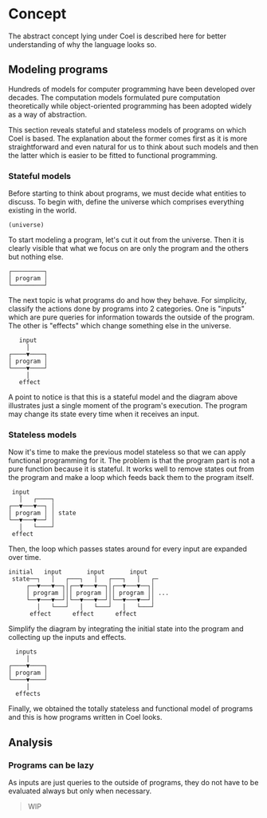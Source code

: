 # Concept

The abstract concept lying under Coel is described here for better understanding
of why the language looks so.

## Modeling programs

Hundreds of models for computer programming have been developed over decades.
The computation models formulated pure computation theoretically while
object-oriented programming has been adopted widely as a way of abstraction.

This section reveals stateful and stateless models of programs on which Coel
is based.
The explanation about the former comes first as it is more straightforward and
even natural for us to think about such models and then the latter which is
easier to be fitted to functional programming.

### Stateful models

Before starting to think about programs, we must decide what entities to
discuss.
To begin with, define the universe which comprises everything existing in the
world.

```
(universe)
```

To start modeling a program, let's cut it out from the universe.
Then it is clearly visible that what we focus on are only the program and
the others but nothing else.

```
┌─────────┐
│ program │
└─────────┘
```

The next topic is what programs do and how they behave.
For simplicity, classify the actions done by programs into 2 categories.
One is "inputs" which are pure queries for information towards the outside of
the program.
The other is "effects" which change something else in the universe.

```
   input
     │
┌────▼────┐
│ program │
└────▼────┘
     │
   effect
```

A point to notice is that this is a stateful model and the diagram above
illustrates just a single moment of the program's execution.
The program may change its state every time when it receives an input.

### Stateless models

Now it's time to make the previous model stateless so that we can apply
functional programming for it.
The problem is that the program part is not a pure function because it is
stateful.
It works well to remove states out from the program and make a loop which feeds
back them to the program itself.

```
 input
   │   ┌────┐
┌──▼───▼──┐ │
│ program │ │ state
└──▼───▼──┘ │
   │   └────┘
 effect
```

Then, the loop which passes states around for every input are expanded over
time.

```
initial   input       input       input
 state──┐   │   ┌───┐   │   ┌───┐   │   ┌─
     ┌──▼───▼──┐│┌──▼───▼──┐│┌──▼───▼──┐│
     │ program │││ program │││ program ││ ...
     └──▼───▼──┘│└──▼───▼──┘│└──▼───▼──┘│
        │   └───┘   │   └───┘   │   └───┘
      effect      effect      effect
```

Simplify the diagram by integrating the initial state into the program and
collecting up the inputs and effects.

```
  inputs
     │
┌────▼────┐
│ program │
└────▼────┘
     │
  effects
```

Finally, we obtained the totally stateless and functional model of programs
and this is how programs written in Coel looks.

## Analysis

### Programs can be lazy

As inputs are just queries to the outside of programs, they do not have to be
evaluated always but only when necessary.

> WIP
